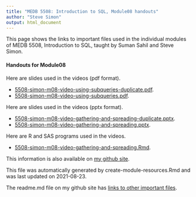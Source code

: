 ```yaml
---
title: "MEDB 5508: Introduction to SQL, Module08 handouts"
author: "Steve Simon"
output: html_document
---
```


<!--This file was first created on 2021-08-23.-->

This page shows the links to important files used in the individual modules of MEDB 5508, Introduction to SQL, taught by Suman Sahil and Steve Simon. 

#### Handouts for Module08

<!--resources-slides-1-->


Here are slides used in the videos (pdf format).

+ [5508-simon-m08-video-using-subqueries-duplicate.pdf][m08-video-using-subqueries-duplicate.pdf].
+ [5508-simon-m08-video-using-subqueries.pdf][m08-video-using-subqueries.pdf].

Here are slides used in the videos (pptx format).

+ [5508-simon-m08-video-gathering-and-spreading-duplicate.pptx][m08-video-gathering-and-spreading-duplicate.pptx].
+ [5508-simon-m08-video-gathering-and-spreading.pptx][m08-video-gathering-and-spreading.pptx].

Here are R and SAS programs used in the videos.

+ [5508-simon-m08-video-gathering-and-spreading.Rmd][m08-video-gathering-and-spreading.Rmd].

<!---my git--->
This information is also available on [my github site][thisf].

This file was automatically generated by create-module-resources.Rmd and was last updated on 2021-08-23.

The readme.md file on my github site has [links to other important files][mygit].

[thisf]: https://github.com/pmean/introduction-to-sql/blob/master/modules/5508-08-handouts.md
[mygit]: https://github.com/pmean/introduction-to-sql/blob/master/README.md
<!---my git--->

<!---pdf_v--->
[m08-video-using-subqueries-duplicate.pdf]: https://github.com/pmean/introduction-to-sql/blob/master/results/5508-simon-m08-video-using-subqueries-duplicate.pdf
[m08-video-using-subqueries.pdf]: https://github.com/pmean/introduction-to-sql/blob/master/results/5508-simon-m08-video-using-subqueries.pdf

<!---ppt_v--->
[m08-video-gathering-and-spreading-duplicate.pptx]: https://github.com/pmean/introduction-to-sql/blob/master/results/5508-simon-m08-video-gathering-and-spreading-duplicate.pptx
[m08-video-gathering-and-spreading.pptx]: https://github.com/pmean/introduction-to-sql/blob/master/results/5508-simon-m08-video-gathering-and-spreading.pptx

<!---vlist--->
[m08-video-gathering-and-spreading.Rmd]: https://github.com/pmean/introduction-to-sql/blob/master/src/5508-simon-m08-video-gathering-and-spreading.Rmd


